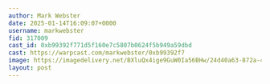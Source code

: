 ```yaml
---
author: Mark Webster
date: 2025-01-14T16:09:07+0000
username: markwebster
fid: 317009
cast_id: 0xb99392f771d5f160e7c5807b0624f5b949a59dbd
cast: https://warpcast.com/markwebster/0xb99392f7
image: https://imagedelivery.net/BXluQx4ige9GuW0Ia56BHw/24d40a63-872a-44c9-c0cc-036e29a47a00/original
layout: post
---
```

  

<img src='https://imagedelivery.net/BXluQx4ige9GuW0Ia56BHw/24d40a63-872a-44c9-c0cc-036e29a47a00/original' alt='' referrerpolicy='no-referrer'/>